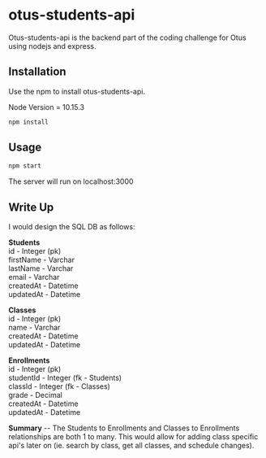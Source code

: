 # otus-students-api

Otus-students-api is the backend part of the coding challenge for Otus using nodejs and express.

## Installation

Use the npm to install otus-students-api. 

Node Version = 10.15.3

```bash
npm install
```

## Usage

```bash
npm start
```

The server will run on localhost:3000

## Write Up

I would design the SQL DB as follows:  

**Students**  
id - Integer (pk)   
firstName - Varchar   
lastName - Varchar  
email - Varchar  
createdAt - Datetime    
updatedAt - Datetime         

**Classes**  
id - Integer (pk)  
name - Varchar   
createdAt - Datetime    
updatedAt - Datetime      

**Enrollments**  
id - Integer (pk)   
studentId - Integer (fk - Students)  
classId - Integer (fk - Classes)    
grade - Decimal  
createdAt - Datetime    
updatedAt - Datetime

**Summary** -- The Students to Enrollments and Classes to Enrollments relationships are both 1 to many.
This would allow for adding class specific api's later on (ie. search by class, get all classes, and schedule changes).
